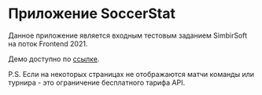 # Приложение SoccerStat

Данное приложение является входным тестовым заданием SimbirSoft на поток Frontend 2021.

Демо доступно по [ссылке](https://marat-khas.github.io/soccer-stat).

P.S. Если на некоторых страницах не отображаются матчи команды или турнира - это ограничение бесплатного тарифа API.
